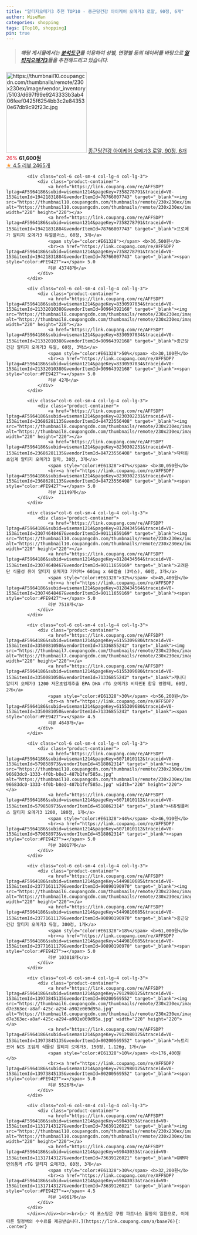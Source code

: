 ```yaml
---
title: "알티지오메가3 추천 TOP10 - 종근당건강 아이케어 오메가3 로얄, 90정, 6개"
author: WiseMan
categories: shopping
tags: [Top10, shopping]
pin: true
---
```


> ##### 해당 게시물에서는 [**분석도구**](https://itemscout.io/)를 이용하여 **성별**, **연령별** 등의 데이터를 바탕으로 [**알티지오메가3**](https://link.coupang.com/a/baae76)들을 추천해드리고 있습니다.
<div class="container"><div class="row">
            <div class="col-6 col-sm-4 col-lg-4 col-lg-3">
                <div class="product-container">
                    <a href="https://link.coupang.com/re/AFFSDP?lptag=AF5964186&subid=wiseman1214&pageKey=202885500&traceid=V0-153&itemId=20901739566&vendorItemId=87968776461" target="_blank"><img src="https://thumbnail10.coupangcdn.com/thumbnails/remote/230x230ex/image/vendor_inventory/5103/d697f99e9243333b3ab406feef0425f6254bb3c2e843530e67db9c92f23c.jpg" alt="https://thumbnail10.coupangcdn.com/thumbnails/remote/230x230ex/image/vendor_inventory/5103/d697f99e9243333b3ab406feef0425f6254bb3c2e843530e67db9c92f23c.jpg" width="220" height="220"></a>
                    <a href="https://link.coupang.com/re/AFFSDP?lptag=AF5964186&subid=wiseman1214&pageKey=202885500&traceid=V0-153&itemId=20901739566&vendorItemId=87968776461" target="_blank">종근당건강 아이케어 오메가3 로얄, 90정, 6개</a>
                    <span style="color:#E61328">26%</span> <b>61,600원</b>
                    <br><a href="https://link.coupang.com/re/AFFSDP?lptag=AF5964186&subid=wiseman1214&pageKey=202885500&traceid=V0-153&itemId=20901739566&vendorItemId=87968776461" target="_blank"><span style="color:#FE9427">★</span> 4.5
                    리뷰 2465개</a>
                </div>
            </div>
            
            <div class="col-6 col-sm-4 col-lg-4 col-lg-3">
                <div class="product-container">
                    <a href="https://link.coupang.com/re/AFFSDP?lptag=AF5964186&subid=wiseman1214&pageKey=7358278791&traceid=V0-153&itemId=19421831884&vendorItemId=78766007743" target="_blank"><img src="https://thumbnail10.coupangcdn.com/thumbnails/remote/230x230ex/image/0820_amir_esrgan_inf80k_batch_0_max3k/601a/c8d7f42b294e57fb695a0d3c758b32105552ac07c24ea3cd5e10ec915a08.jpg" alt="https://thumbnail10.coupangcdn.com/thumbnails/remote/230x230ex/image/0820_amir_esrgan_inf80k_batch_0_max3k/601a/c8d7f42b294e57fb695a0d3c758b32105552ac07c24ea3cd5e10ec915a08.jpg" width="220" height="220"></a>
                    <a href="https://link.coupang.com/re/AFFSDP?lptag=AF5964186&subid=wiseman1214&pageKey=7358278791&traceid=V0-153&itemId=19421831884&vendorItemId=78766007743" target="_blank">프로메가 알티지 오메가3 듀얼플러스, 60정, 3개</a>
                    <span style="color:#E61328"></span> <b>36,500원</b>
                    <br><a href="https://link.coupang.com/re/AFFSDP?lptag=AF5964186&subid=wiseman1214&pageKey=7358278791&traceid=V0-153&itemId=19421831884&vendorItemId=78766007743" target="_blank"><span style="color:#FE9427">★</span> 5.0
                    리뷰 43748개</a>
                </div>
            </div>
            
            <div class="col-6 col-sm-4 col-lg-4 col-lg-3">
                <div class="product-container">
                    <a href="https://link.coupang.com/re/AFFSDP?lptag=AF5964186&subid=wiseman1214&pageKey=8330597034&traceid=V0-153&itemId=21332010380&vendorItemId=90964392168" target="_blank"><img src="https://thumbnail8.coupangcdn.com/thumbnails/remote/230x230ex/image/vendor_inventory/a853/8494babf88a36268d7303fd155e3155d39dcd64eb5f5aac082019e8fcf31.jpg" alt="https://thumbnail8.coupangcdn.com/thumbnails/remote/230x230ex/image/vendor_inventory/a853/8494babf88a36268d7303fd155e3155d39dcd64eb5f5aac082019e8fcf31.jpg" width="220" height="220"></a>
                    <a href="https://link.coupang.com/re/AFFSDP?lptag=AF5964186&subid=wiseman1214&pageKey=8330597034&traceid=V0-153&itemId=21332010380&vendorItemId=90964392168" target="_blank">종근당건강 알티지 오메가3 듀얼, 60정, 3박스</a>
                    <span style="color:#E61328">50%</span> <b>30,100원</b>
                    <br><a href="https://link.coupang.com/re/AFFSDP?lptag=AF5964186&subid=wiseman1214&pageKey=8330597034&traceid=V0-153&itemId=21332010380&vendorItemId=90964392168" target="_blank"><span style="color:#FE9427">★</span> 5.0
                    리뷰 42개</a>
                </div>
            </div>
            
            <div class="col-6 col-sm-4 col-lg-4 col-lg-3">
                <div class="product-container">
                    <a href="https://link.coupang.com/re/AFFSDP?lptag=AF5964186&subid=wiseman1214&pageKey=8230302231&traceid=V0-153&itemId=23686281135&vendorItemId=84723556408" target="_blank"><img src="https://thumbnail8.coupangcdn.com/thumbnails/remote/230x230ex/image/0820_amir_esrgan_inf80k_batch_0_max3k/7bc0/8b760657aaddeaba8e3989989a22b70d536d9fe045f980861806d0a5d105.jpg" alt="https://thumbnail8.coupangcdn.com/thumbnails/remote/230x230ex/image/0820_amir_esrgan_inf80k_batch_0_max3k/7bc0/8b760657aaddeaba8e3989989a22b70d536d9fe045f980861806d0a5d105.jpg" width="220" height="220"></a>
                    <a href="https://link.coupang.com/re/AFFSDP?lptag=AF5964186&subid=wiseman1214&pageKey=8230302231&traceid=V0-153&itemId=23686281135&vendorItemId=84723556408" target="_blank">닥터린 초임계 알티지 오메가3 알파, 30정, 3개</a>
                    <span style="color:#E61328">47%</span> <b>30,050원</b>
                    <br><a href="https://link.coupang.com/re/AFFSDP?lptag=AF5964186&subid=wiseman1214&pageKey=8230302231&traceid=V0-153&itemId=23686281135&vendorItemId=84723556408" target="_blank"><span style="color:#FE9427">★</span> 5.0
                    리뷰 21149개</a>
                </div>
            </div>
            
            <div class="col-6 col-sm-4 col-lg-4 col-lg-3">
                <div class="product-container">
                    <a href="https://link.coupang.com/re/AFFSDP?lptag=AF5964186&subid=wiseman1214&pageKey=8128434564&traceid=V0-153&itemId=23074648467&vendorItemId=90111659169" target="_blank"><img src="https://thumbnail10.coupangcdn.com/thumbnails/remote/230x230ex/image/vendor_inventory/491e/242a48919094c0384137f79ec21f2508b07e126bcfbfd328fc6d5189d586.jpg" alt="https://thumbnail10.coupangcdn.com/thumbnails/remote/230x230ex/image/vendor_inventory/491e/242a48919094c0384137f79ec21f2508b07e126bcfbfd328fc6d5189d586.jpg" width="220" height="220"></a>
                    <a href="https://link.coupang.com/re/AFFSDP?lptag=AF5964186&subid=wiseman1214&pageKey=8128434564&traceid=V0-153&itemId=23074648467&vendorItemId=90111659169" target="_blank">고려은단 식물성 퓨어 알티지 오메가3 기억력+ 601mg x 60캡슐 (3박스), 60정, 3개</a>
                    <span style="color:#E61328">32%</span> <b>45,400원</b>
                    <br><a href="https://link.coupang.com/re/AFFSDP?lptag=AF5964186&subid=wiseman1214&pageKey=8128434564&traceid=V0-153&itemId=23074648467&vendorItemId=90111659169" target="_blank"><span style="color:#FE9427">★</span> 5.0
                    리뷰 7518개</a>
                </div>
            </div>
            
            <div class="col-6 col-sm-4 col-lg-4 col-lg-3">
                <div class="product-container">
                    <a href="https://link.coupang.com/re/AFFSDP?lptag=AF5964186&subid=wiseman1214&pageKey=6155309680&traceid=V0-153&itemId=3350081050&vendorItemId=71336855242" target="_blank"><img src="https://thumbnail7.coupangcdn.com/thumbnails/remote/230x230ex/image/vendor_inventory/cda3/d09737996362696cb0db026bf3c54638a004357c5bd51c8ab770706291ef.jpg" alt="https://thumbnail7.coupangcdn.com/thumbnails/remote/230x230ex/image/vendor_inventory/cda3/d09737996362696cb0db026bf3c54638a004357c5bd51c8ab770706291ef.jpg" width="220" height="220"></a>
                    <a href="https://link.coupang.com/re/AFFSDP?lptag=AF5964186&subid=wiseman1214&pageKey=6155309680&traceid=V0-153&itemId=3350081050&vendorItemId=71336855242" target="_blank">캐나다 알티지 오메가3 1200 저온초임계추출 EPA DHA rTG 오메가3 비타민E 함유 영양제, 60정, 2개</a>
                    <span style="color:#E61328">30%</span> <b>56,260원</b>
                    <br><a href="https://link.coupang.com/re/AFFSDP?lptag=AF5964186&subid=wiseman1214&pageKey=6155309680&traceid=V0-153&itemId=3350081050&vendorItemId=71336855242" target="_blank"><span style="color:#FE9427">★</span> 4.5
                    리뷰 4649개</a>
                </div>
            </div>
            
            <div class="col-6 col-sm-4 col-lg-4 col-lg-3">
                <div class="product-container">
                    <a href="https://link.coupang.com/re/AFFSDP?lptag=AF5964186&subid=wiseman1214&pageKey=6071010112&traceid=V0-153&itemId=579858973&vendorItemId=4518862314" target="_blank"><img src="https://thumbnail10.coupangcdn.com/thumbnails/remote/230x230ex/image/retail/images/1047227112628744-96683dc0-1333-4f0b-b8e3-487b1fef585a.jpg" alt="https://thumbnail10.coupangcdn.com/thumbnails/remote/230x230ex/image/retail/images/1047227112628744-96683dc0-1333-4f0b-b8e3-487b1fef585a.jpg" width="220" height="220"></a>
                    <a href="https://link.coupang.com/re/AFFSDP?lptag=AF5964186&subid=wiseman1214&pageKey=6071010112&traceid=V0-153&itemId=579858973&vendorItemId=4518862314" target="_blank">내츄럴플러스 알티지 오메가3 1200, 180정, 1개</a>
                    <span style="color:#E61328">44%</span> <b>46,910원</b>
                    <br><a href="https://link.coupang.com/re/AFFSDP?lptag=AF5964186&subid=wiseman1214&pageKey=6071010112&traceid=V0-153&itemId=579858973&vendorItemId=4518862314" target="_blank"><span style="color:#FE9427">★</span> 5.0
                    리뷰 38017개</a>
                </div>
            </div>
            
            <div class="col-6 col-sm-4 col-lg-4 col-lg-3">
                <div class="product-container">
                    <a href="https://link.coupang.com/re/AFFSDP?lptag=AF5964186&subid=wiseman1214&pageKey=5449810685&traceid=V0-153&itemId=23771611179&vendorItemId=90890190970" target="_blank"><img src="https://thumbnail6.coupangcdn.com/thumbnails/remote/230x230ex/image/vendor_inventory/c3fc/0868569c1c2e4784644cc3996ea0aea0d27d7450d48d1c99a49474bad3a1.jpg" alt="https://thumbnail6.coupangcdn.com/thumbnails/remote/230x230ex/image/vendor_inventory/c3fc/0868569c1c2e4784644cc3996ea0aea0d27d7450d48d1c99a49474bad3a1.jpg" width="220" height="220"></a>
                    <a href="https://link.coupang.com/re/AFFSDP?lptag=AF5964186&subid=wiseman1214&pageKey=5449810685&traceid=V0-153&itemId=23771611179&vendorItemId=90890190970" target="_blank">종근당건강 알티지 오메가3 듀얼, 300정, 1개</a>
                    <span style="color:#E61328">18%</span> <b>61,000원</b>
                    <br><a href="https://link.coupang.com/re/AFFSDP?lptag=AF5964186&subid=wiseman1214&pageKey=5449810685&traceid=V0-153&itemId=23771611179&vendorItemId=90890190970" target="_blank"><span style="color:#FE9427">★</span> 5.0
                    리뷰 103018개</a>
                </div>
            </div>
            
            <div class="col-6 col-sm-4 col-lg-4 col-lg-3">
                <div class="product-container">
                    <a href="https://link.coupang.com/re/AFFSDP?lptag=AF5964186&subid=wiseman1214&pageKey=7912980125&traceid=V0-153&itemId=13973845135&vendorItemId=80200569552" target="_blank"><img src="https://thumbnail6.coupangcdn.com/thumbnails/remote/230x230ex/image/retail/images/3742089529578281-d7e363ec-a8af-425c-a294-a902e069d95a.jpg" alt="https://thumbnail6.coupangcdn.com/thumbnails/remote/230x230ex/image/retail/images/3742089529578281-d7e363ec-a8af-425c-a294-a902e069d95a.jpg" width="220" height="220"></a>
                    <a href="https://link.coupang.com/re/AFFSDP?lptag=AF5964186&subid=wiseman1214&pageKey=7912980125&traceid=V0-153&itemId=13973845135&vendorItemId=80200569552" target="_blank">뉴트리코어 NCS 초임계 식물성 알티지 오메가3, 150정, 1.126g, 1개</a>
                    <span style="color:#E61328">10%</span> <b>176,400원</b>
                    <br><a href="https://link.coupang.com/re/AFFSDP?lptag=AF5964186&subid=wiseman1214&pageKey=7912980125&traceid=V0-153&itemId=13973845135&vendorItemId=80200569552" target="_blank"><span style="color:#FE9427">★</span> 5.0
                    리뷰 5526개</a>
                </div>
            </div>
            
            <div class="col-6 col-sm-4 col-lg-4 col-lg-3">
                <div class="product-container">
                    <a href="https://link.coupang.com/re/AFFSDP?lptag=AF5964186&subid=wiseman1214&pageKey=69043033&traceid=V0-153&itemId=11317143127&vendorItemId=73639126021" target="_blank"><img src="https://thumbnail10.coupangcdn.com/thumbnails/remote/230x230ex/image/0820_amir_esrgan_inf80k_batch_1_max3k/e355/06b9d001a279527c3f4c1afbd88b9d3c9292928f1eecb121cf8df3e3539c.jpg" alt="https://thumbnail10.coupangcdn.com/thumbnails/remote/230x230ex/image/0820_amir_esrgan_inf80k_batch_1_max3k/e355/06b9d001a279527c3f4c1afbd88b9d3c9292928f1eecb121cf8df3e3539c.jpg" width="220" height="220"></a>
                    <a href="https://link.coupang.com/re/AFFSDP?lptag=AF5964186&subid=wiseman1214&pageKey=69043033&traceid=V0-153&itemId=11317143127&vendorItemId=73639126021" target="_blank">GNM자연의품격 rTG 알티지 오메가3, 60정, 3개</a>
                    <span style="color:#E61328">30%</span> <b>32,200원</b>
                    <br><a href="https://link.coupang.com/re/AFFSDP?lptag=AF5964186&subid=wiseman1214&pageKey=69043033&traceid=V0-153&itemId=11317143127&vendorItemId=73639126021" target="_blank"><span style="color:#FE9427">★</span> 4.5
                    리뷰 14961개</a>
                </div>
            </div>
            </div></div><br><br>[👉 이 포스팅은 쿠팡 파트너스 활동의 일환으로, 이에 따른 일정액의 수수료를 제공받습니다.](https://link.coupang.com/a/baae76){: .center}